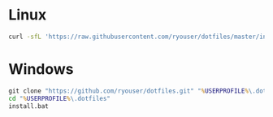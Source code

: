 # Linux
```sh
curl -sfL 'https://raw.githubusercontent.com/ryouser/dotfiles/master/install.sh' | sh -s
```
# Windows
```bat
git clone "https://github.com/ryouser/dotfiles.git" "%USERPROFILE%\.dotfiles"
cd "%USERPROFILE%\.dotfiles"
install.bat
```
